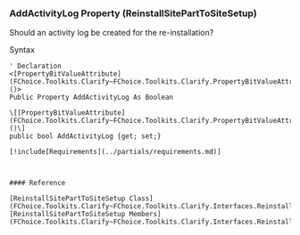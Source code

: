 ﻿### AddActivityLog Property (ReinstallSitePartToSiteSetup)

Should an activity log be created for the re-installation?

Syntax

```vbnet
' Declaration
<[PropertyBitValueAttribute](FChoice.Toolkits.Clarify~FChoice.Toolkits.Clarify.PropertyBitValueAttribute.md)()>
Public Property AddActivityLog As Boolean

\[[PropertyBitValueAttribute](FChoice.Toolkits.Clarify~FChoice.Toolkits.Clarify.PropertyBitValueAttribute.md)()\]
public bool AddActivityLog {get; set;}

[!include[Requirements](../partials/requirements.md)]



#### Reference

[ReinstallSitePartToSiteSetup Class](FChoice.Toolkits.Clarify~FChoice.Toolkits.Clarify.Interfaces.ReinstallSitePartToSiteSetup.md)  
[ReinstallSitePartToSiteSetup Members](FChoice.Toolkits.Clarify~FChoice.Toolkits.Clarify.Interfaces.ReinstallSitePartToSiteSetup_members.md)